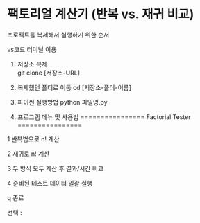 # 팩토리얼 계산기 (반복 vs. 재귀 비교)

프로젝트를 복제해서 실행하기 위한 순서 

vs코드 터미널 이용 

1. 저장소 복제 \
git clone [저장소-URL]

2. 복제했던 폴더로 이동
cd [저장소-폴더-이름]

3. 파이썬 실행방법
python 파일명.py

4. 프로그램 메뉴 및 사용법
================ Factorial Tester ================

1 반복법으로 n! 계산

2 재귀로 n! 계산

3 두 방식 모두 계산 후 결과/시간 비교

4 준비된 테스트 데이터 일괄 실행

q 종료

선택 : 

